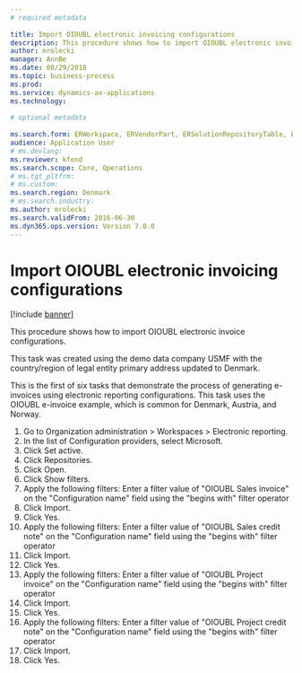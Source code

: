 ```yaml
--- 
# required metadata 
 
title: Import OIOUBL electronic invoicing configurations
description: This procedure shows how to import OIOUBL electronic invoice configurations. 
author: mrolecki
manager: AnnBe 
ms.date: 08/29/2018
ms.topic: business-process 
ms.prod:  
ms.service: dynamics-ax-applications 
ms.technology:  
 
# optional metadata 
 
ms.search.form: ERWorkspace, ERVendorPart, ERSolutionRepositoryTable, ERSolutionImport   
audience: Application User 
# ms.devlang:  
ms.reviewer: kfend
ms.search.scope: Core, Operations 
# ms.tgt_pltfrm:  
# ms.custom:  
ms.search.region: Denmark
# ms.search.industry: 
ms.author: mrolecki
ms.search.validFrom: 2016-06-30 
ms.dyn365.ops.version: Version 7.0.0 
---
```

# Import OIOUBL electronic invoicing configurations

[!include [banner](../../includes/banner.md)]

This procedure shows how to import OIOUBL electronic invoice configurations. 



This task was created using the demo data company USMF with the country/region of legal entity primary address updated to Denmark.



This is the first of six tasks that demonstrate the process of generating e-invoices using electronic reporting configurations. This task uses the OIOUBL e-invoice example, which is common for Denmark, Austria, and Norway.

1. Go to Organization administration > Workspaces > Electronic reporting.
2. In the list of Configuration providers, select Microsoft.
3. Click Set active.
4. Click Repositories.
5. Click Open.
6. Click Show filters.
7. Apply the following filters: Enter a filter value of "OIOUBL Sales invoice" on the "Configuration name" field using the "begins with" filter operator
8. Click Import.
9. Click Yes.
10. Apply the following filters: Enter a filter value of "OIOUBL Sales credit note" on the "Configuration name" field using the "begins with" filter operator
11. Click Import.
12. Click Yes.
13. Apply the following filters: Enter a filter value of "OIOUBL Project invoice" on the "Configuration name" field using the "begins with" filter operator
14. Click Import.
15. Click Yes.
16. Apply the following filters: Enter a filter value of "OIOUBL Project credit note" on the "Configuration name" field using the "begins with" filter operator
17. Click Import.
18. Click Yes.


